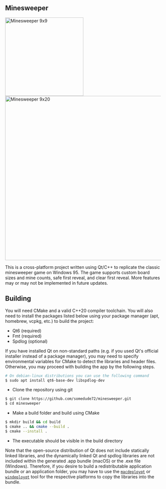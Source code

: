 ## Minesweeper
<p float="left">
  <img width="253" alt="Minesweeper 9x9" src="https://github.com/user-attachments/assets/c3afc35f-e22a-4aae-b897-0236ca617380" />
  <img width="530" alt="Minesweeper 9x20" src="https://github.com/user-attachments/assets/d5882c0e-1d10-4642-8d96-a34ec21d56f3" />
</p>

This is a cross-platform project written using Qt/C++ to replicate the classic minesweeper game on Windows 95. The game supports custom board sizes and mine counts, safe first reveal, and clear first reveal. More features may or may not be implemented in future updates. 

## Building

You will need CMake and a valid C++20 compiler toolchain. You will also need to install
the packages listed below using your package manager (apt, homebrew, vcpkg, etc.) to build
the project:

 + Qt6 (required)
 + Fmt (required)
 + Spdlog (optional)

If you have installed Qt on non-standard paths (e.g. if you used Qt's official installer
instead of a package manager), you may need to specify environmental variables for CMake
to detect the libraries and header files. Otherwise, you may proceed with building the app
by the following steps. 

```bash
# On debian-linux distributions you can use the following command
$ sudo apt install qt6-base-dev libspdlog-dev
```

 + Clone the repository using git

```bash
$ git clone https://github.com/somedude72/minesweeper.git
$ cd minesweeper
```
 + Make a build folder and build using CMake

```bash
$ mkdir build && cd build
$ cmake .. && cmake --build . 
$ cmake --install .
```

 + The executable should be visible in the build directory

Note that the open-source distribution of Qt does not include statically linked libraries,
and the dynamically linked Qt and spdlog libraries are not included within the generated
.app bundle (macOS) or the .exe file (Windows). Therefore, if you desire to build a
redistributable application bundle or an application folder, you may have to use the
[`macdeployqt`](https://doc.qt.io/qt-6/macos-deployment.html#frameworks) or
[`windeployqt`](https://doc.qt.io/qt-6/macos-deployment.html#frameworks) tool for the
respective platforms to copy the libraries into the bundle. 